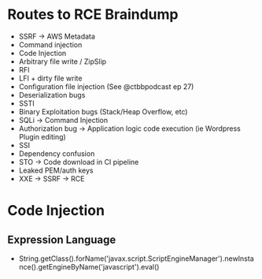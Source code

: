 # Routes to RCE Braindump
* SSRF -> AWS Metadata
* Command injection 
* Code Injection
* Arbitrary file write / ZipSlip
* RFI
* LFI + dirty file write
* Configuration file injection (See @ctbbpodcast ep 27)
* Deserialization bugs
* SSTI
* Binary Exploitation bugs (Stack/Heap Overflow, etc)
* SQLi -> Command Injection
* Authorization bug -> Application logic code execution (ie Wordpress Plugin editing)
* SSI
* Dependency confusion
* STO -> Code download in CI pipeline
* Leaked PEM/auth keys
* XXE -> SSRF -> RCE



# Code Injection
## Expression Language
- String.getClass().forName('javax.script.ScriptEngineManager').newInstance().getEngineByName('javascript').eval()

